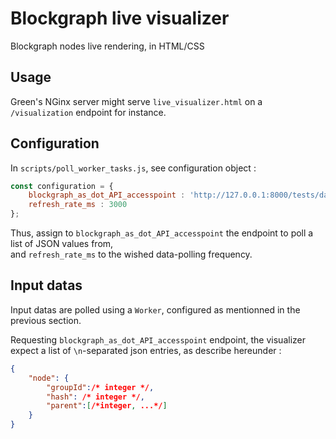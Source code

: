 # Blockgraph live visualizer

Blockgraph nodes live rendering, in HTML/CSS

## Usage

Green's NGinx server might serve `live_visualizer.html` on a `/visualization` endpoint for instance.

## Configuration

In `scripts/poll_worker_tasks.js`, see configuration object :

```js
const configuration = {
    blockgraph_as_dot_API_accesspoint : 'http://127.0.0.1:8000/tests/datas/blockgraph.dot.json',
    refresh_rate_ms : 3000
};
```

Thus, assign to `blockgraph_as_dot_API_accesspoint` the endpoint to poll a list of JSON values from,  
and `refresh_rate_ms` to the wished data-polling frequency.

## Input datas

Input datas are polled using a `Worker`, configured as mentionned in the previous section.  

Requesting `blockgraph_as_dot_API_accesspoint` endpoint, the visualizer expect a list of `\n`-separated json entries, as describe hereunder :

```json
{
    "node": {
        "groupId":/* integer */,
        "hash": /* integer */,
        "parent":[/*integer, ...*/]
    }
}
```